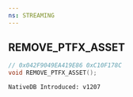 ```yaml
---
ns: STREAMING
---
```

## REMOVE_PTFX_ASSET

```c
// 0x042F9049EA419E86 0xC10F178C
void REMOVE_PTFX_ASSET();
```

```
NativeDB Introduced: v1207
```

